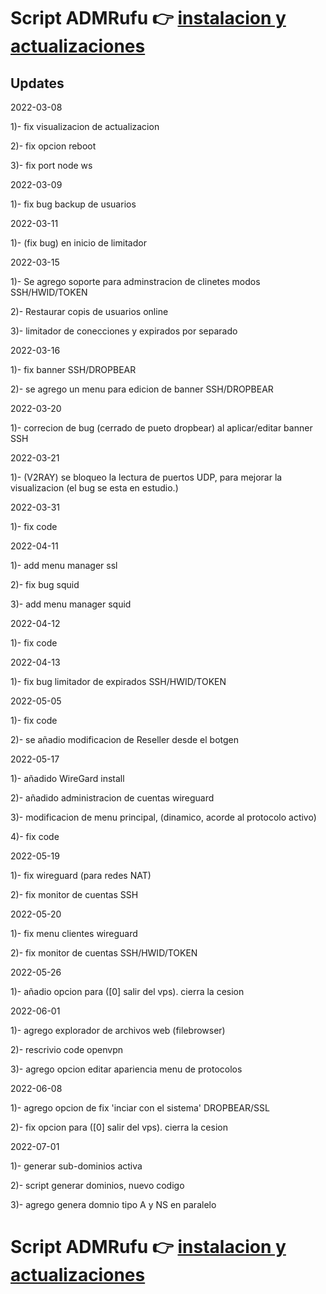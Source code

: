 # Script ADMRufu :point_right: [instalacion y actualizaciones](https://github.com/rudi9999/ADMRufu/blob/main/README.md)

## Updates
2022-03-08

1)- fix visualizacion de actualizacion

2)- fix opcion reboot

3)- fix port node ws

2022-03-09

1)- fix bug backup de usuarios

2022-03-11

1)- (fix bug) en inicio de limitador

2022-03-15

1)- Se agrego soporte para adminstracion de clinetes modos SSH/HWID/TOKEN

2)- Restaurar copis de usuarios online

3)- limitador de conecciones y expirados por separado

2022-03-16

1)- fix banner SSH/DROPBEAR

2)- se agrego un menu para edicion de banner SSH/DROPBEAR

2022-03-20

1)- correcion de bug (cerrado de pueto dropbear) al aplicar/editar banner SSH

2022-03-21

1)- (V2RAY) se bloqueo la lectura de puertos UDP, para mejorar la visualizacion (el bug se esta en estudio.)

2022-03-31

1)- fix code

2022-04-11

1)- add menu manager ssl

2)- fix bug squid

3)- add menu manager squid

2022-04-12

1)- fix code

2022-04-13

1)- fix bug limitador de expirados SSH/HWID/TOKEN

2022-05-05

1)- fix code

2)- se añadio modificacion de Reseller desde el botgen

2022-05-17

1)- añadido WireGard install

2)- añadido administracion de cuentas wireguard

3)- modificacion de menu principal, (dinamico, acorde al protocolo activo)

4)- fix code

2022-05-19

1)- fix wireguard (para redes NAT)

2)- fix monitor de cuentas SSH

2022-05-20

1)- fix menu clientes wireguard

2)- fix monitor de cuentas SSH/HWID/TOKEN

2022-05-26

1)- añadio opcion para ([0] salir del vps). cierra la cesion

2022-06-01

1)- agrego explorador de archivos web (filebrowser)

2)- rescrivio code openvpn

3)- agrego opcion editar apariencia menu de protocolos

2022-06-08

1)- agrego opcion de fix 'inciar con el sistema' DROPBEAR/SSL

2)- fix opcion para ([0] salir del vps). cierra la cesion

2022-07-01

1)- generar sub-dominios activa

2)- script generar dominios, nuevo codigo

3)- agrego genera domnio tipo A y NS en paralelo

# Script ADMRufu :point_right: [instalacion y actualizaciones](https://github.com/rudi9999/ADMRufu/blob/main/README.md)
